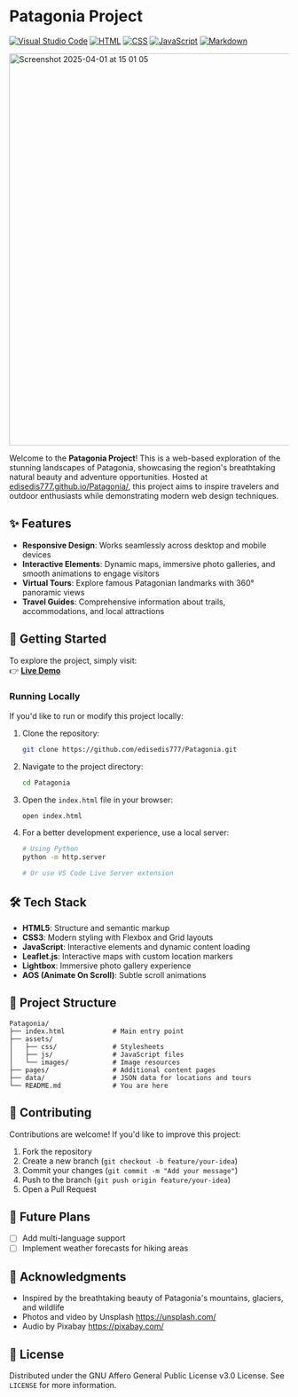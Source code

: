 # Patagonia Project
[![Visual Studio Code](https://custom-icon-badges.demolab.com/badge/Visual%20Studio%20Code-0078d7.svg?logo=vsc&logoColor=white)](#)
[![HTML](https://img.shields.io/badge/HTML-%23E34F26.svg?logo=html5&logoColor=white)](#)
[![CSS](https://img.shields.io/badge/CSS-1572B6?logo=css3&logoColor=fff)](#)
[![JavaScript](https://img.shields.io/badge/JavaScript-F7DF1E?logo=javascript&logoColor=000)](#)
[![Markdown](https://img.shields.io/badge/Markdown-%23000000.svg?logo=markdown&logoColor=white)](#)

<img width="707" alt="Screenshot 2025-04-01 at 15 01 05" src="https://github.com/user-attachments/assets/4346e330-25fe-407d-861d-154e05043908" />


Welcome to the **Patagonia Project**! This is a web-based exploration of the stunning landscapes of Patagonia, showcasing the region's breathtaking natural beauty and adventure opportunities. Hosted at [edisedis777.github.io/Patagonia/](https://edisedis777.github.io/Patagonia/), this project aims to inspire travelers and outdoor enthusiasts while demonstrating modern web design techniques.

## ✨ Features

- **Responsive Design**: Works seamlessly across desktop and mobile devices
- **Interactive Elements**: Dynamic maps, immersive photo galleries, and smooth animations to engage visitors
- **Virtual Tours**: Explore famous Patagonian landmarks with 360° panoramic views
- **Travel Guides**: Comprehensive information about trails, accommodations, and local attractions

## 🚀 Getting Started

To explore the project, simply visit:  
👉 **[Live Demo](https://edisedis777.github.io/Patagonia/)**

### Running Locally

If you'd like to run or modify this project locally:

1. Clone the repository:
   ```bash
   git clone https://github.com/edisedis777/Patagonia.git
   ```
2. Navigate to the project directory:
   ```bash
   cd Patagonia
   ```
3. Open the `index.html` file in your browser:
   ```bash
   open index.html
   ```
4. For a better development experience, use a local server:
   ```bash
   # Using Python
   python -m http.server
   
   # Or use VS Code Live Server extension
   ```

## 🛠️ Tech Stack

- **HTML5**: Structure and semantic markup
- **CSS3**: Modern styling with Flexbox and Grid layouts
- **JavaScript**: Interactive elements and dynamic content loading
- **Leaflet.js**: Interactive maps with custom location markers
- **Lightbox**: Immersive photo gallery experience
- **AOS (Animate On Scroll)**: Subtle scroll animations

## 📁 Project Structure

```
Patagonia/
├── index.html            # Main entry point
├── assets/
│   ├── css/              # Stylesheets
│   ├── js/               # JavaScript files
│   └── images/           # Image resources
├── pages/                # Additional content pages
├── data/                 # JSON data for locations and tours
└── README.md             # You are here
```

## 🤝 Contributing

Contributions are welcome! If you'd like to improve this project:

1. Fork the repository
2. Create a new branch (`git checkout -b feature/your-idea`)
3. Commit your changes (`git commit -m "Add your message"`)
4. Push to the branch (`git push origin feature/your-idea`)
5. Open a Pull Request

## 🎯 Future Plans

- [ ] Add multi-language support
- [ ] Implement weather forecasts for hiking areas

## 👏 Acknowledgments

- Inspired by the breathtaking beauty of Patagonia's mountains, glaciers, and wildlife
- Photos and video by Unsplash https://unsplash.com/
- Audio by Pixabay https://pixabay.com/

## 📄 License

Distributed under the GNU Affero General Public License v3.0 License. See `LICENSE` for more information.
